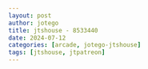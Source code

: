```yaml
---
layout: post
author: jotego
title: jtshouse - 8533440
date: 2024-07-12
categories: [arcade, jotego-jtshouse]
tags: [jtshouse, jtpatreon]
---
```


